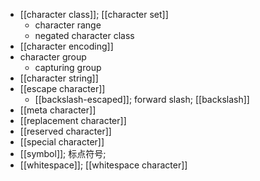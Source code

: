 - [[character class]]; [[character set]]
    - character range
    - negated character class
- [[character encoding]]
- character group
    - capturing group
- [[character string]]
- [[escape character]]
    - [[backslash-escaped]]; forward slash; [[backslash]]
- [[meta character]]
- [[replacement character]]
- [[reserved character]]
- [[special character]]
- [[symbol]]; 标点符号;
- [[whitespace]]; [[whitespace character]]
